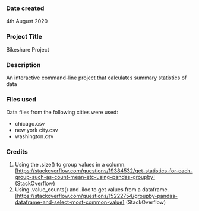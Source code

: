 ### Date created
4th August 2020

### Project Title
Bikeshare Project

### Description
An interactive command-line project that calculates summary statistics of data

### Files used
Data files from the following cities were used:

* chicago.csv
* new york city.csv
* washington.csv

### Credits
1. Using the .size() to group values in a column.  [https://stackoverflow.com/questions/19384532/get-statistics-for-each-group-such-as-count-mean-etc-using-pandas-groupby] (StackOverflow)
2. Using .value_counts() and .iloc to get values from a dataframe. 
[https://stackoverflow.com/questions/15222754/groupby-pandas-dataframe-and-select-most-common-value] (StackOverflow)
